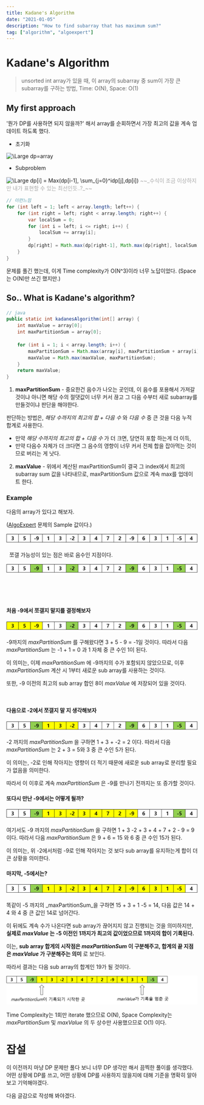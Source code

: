 ```yaml
---
title: Kadane's Algorithm
date: "2021-01-05"
description: "How to find subarray that has maximum sum?"
tag: ["algorithm", "algoexpert"]
---
```

# Kadane's Algorithm

> unsorted int array가 있을 때, 이 array의 subarray 중 sum이 가장 큰 subarray를 구하는 방법, Time: O(N), Space: O(1)

## My first approach

'뭔가 DP를 사용하면 되지 않을까?' 해서 array를 순회하면서 가장 최고의 값을 계속 업데이트 하도록 했다. 

- 초기화
<img src="https://latex.codecogs.com/svg.latex?&space;dp=array" title="\Large dp=array">

- Subproblem
<img src="https://latex.codecogs.com/svg.latex?&space;dp[i]|_{i=1}^{i=length}=Max(dp[i-1], \sum_{j=0}^idp[j],dp[i])|_{i=1}^{i=length}" title="\Large dp[i] = Max(dp[i-1], \sum_{j=0}^idp[j],dp[i])">
<span style="color:#aaaaaa; text">~~_수식이 조금 이상하지만 내가 표현할 수 있는 최선인듯..?_~~</span>

```java
// 이런느낌
for (int left = 1; left < array.length; left++) {
    for (int right = left; right < array.length; right++) {
        var localSum = 0;
        for (int i = left; i <= right; i++) {
            localSum += array[i];
        }
        dp[right] = Math.max(dp[right-1], Math.max(dp[right], localSum));
    }
}
```

문제를 풀긴 했는데, 이게 Time complexity가 O(N^3)이라 너무 노답이었다. (Space는 O(N)만 쓰긴 했지만.)


## So.. What is Kadane's algorithm?

```java
// java
public static int kadanesAlgorithm(int[] array) {
    int maxValue = array[0];
    int maxPartitionSum = array[0];
    
    for (int i = 1; i < array.length; i++) {
        maxPartitionSum = Math.max(array[i], maxPartitionSum + array[i]);
        maxValue = Math.max(maxValue, maxPartitionSum);
    }
    return maxValue;
}
```

1. **maxPartitionSum** - 중요한건 음수가 나오는 곳인데, 이 음수를 포용해서 가져갈 것이냐 아니면 해당 수의 절댓값이 너무 커서 끊고 그 다음 수부터 새로 subarray를 만들것이냐 판단을 해야한다.

판단하는 방법은, _해당 수까지의 최고의 합 + 다음 수_ 와 _다음 수_ 중 큰 것을 다음 누적 합계로 사용한다.

- 만약 _해당 수까지의 최고의 합 + 다음 수_ 가 더 크면, 당연히 포함 하는게 더 이득,
- 만약 다음수 자체가 더 크다면 그 음수의 영향이 너무 커서 전체 합을 잡아먹는 것이므로 버리는 게 낫다.

2. **maxValue** - 위에서 계산된 maxPartitionSum이 결국 그 index에서 최고의 subarray sum 값을 나타내므로, maxPartitionSum 값으로 계속 max를 업데이트 한다.


### Example

다음의 array가 있다고 해보자.

([AlgoExpert](https://www.algoexpert.io/) 문제의 Sample 값이다.)

<img src="./ex-arr.png" title="example-array">

&nbsp;
쪼갤 가능성이 있는 점은 바로 음수인 지점이다.

<img src="./ex-arr1.png" title="negs">

&nbsp;

&nbsp;

#### 처음 -9에서 쪼갤지 말지를 결정해보자
<img src="./ex-arr2.png" title="to -9">

-9까지의 _maxPartitionSum_ 를 구해왔다면 3 + 5 - 9 = -1일 것이다.
따라서 다음 _maxPartitionSum_ 는 -1 + 1 = 0 과 1 자체 중 큰 수인 1이 된다.

이 의미는, 이제 _maxPartitionSum_ 에 -9까지의 수가 포함되지 않았으므로, 이후 _maxPartitionSum_ 계산 시 1부터 새로운 sub array를 사용하는 것이다.

또한, -9 이전의 최고의 sub array 합인 8이 _maxValue_ 에 저장되어 있을 것이다.

&nbsp;

#### 다음으로 -2에서 쪼갤지 말 지 생각해보자

<img src="./ex-arr3.png" title="to -2">

-2 까지의 _maxPartitionSum_ 을 구하면 1 + 3 + -2 = 2 이다. 
따라서 다음 _maxPartitionSum_ 는 2 + 3 = 5와 3 중 큰 수인 5가 된다.

이 의미는, -2로 인해 작아지는 영향이 더 적기 때문에 새로운 sub array로 분리할 필요가 없음을 의미한다.

따라서 이 이후로 계속 _maxPartitionSum_ 은 -9를 만나기 전까지는 또 증가할 것이다.

#### 또다시 만난 -9에서는 어떻게 될까?

<img src="./ex-arr4.png" title="to -2">

여기서도 -9 까지의 _maxPartitionSum_ 을 구하면 1 + 3 -2 + 3 + 4 + 7 + 2 - 9 = 9 이다. 따라서 다음 _maxPartitionSum_ 은 9 + 6 = 15 와 6 중 큰 수인 15가 된다.

이 의미는, 위 -2에서처럼 -9로 인해 작아지는 것 보다 sub array를 유지하는게 합이 더 큰 상황을 의미한다.

#### 마지막, -5에서는?

<img src="./ex-arr5.png" title="to -2">

똑같이 -5 까지의 _maxPartitionSum_을 구하면 15 + 3 + 1 -5 = 14, 다음 값은 14 + 4 와 4 중 큰 값인 14로 넘어간다. 

이 뒤에도 계속 수가 나온다면 sub array가 끊어지지 않고 진행되는 것을 의미하지만, **실제로 _maxValue_ 는 -5 이전인 1까지가 최고의 값이었으므로 1까지의 합이 기록된다.**

이는, **sub array 합게의 시작점은 _maxPartitionSum_ 이 구분해주고, 합계의 끝 지점은 _maxValue_ 가 구분해주는 의미** 로 보인다.

따라서 결과는 다음 sub array의 합계인 19가 될 것이다.

<img src="./ex-arr6.png" title="result">

Time Complexity는 1회만 iterate 했으므로 O(N), Space Complexity는 _maxPartitionSum_ 및 _maxValue_ 의 두 상수만 사용했으므로 O(1) 이다.

# 잡설

이 이전까지 마냥 DP 문제만 풀다 보니 너무 DP 생각만 해서 끔찍한 풀이를 생각했다. 어떤 상황에 DP를 쓰고, 어떤 상황에 DP를 사용하지 않을지에 대해 기준을 명확히 알아보고 기억해야겠다.

다음 글감으로 작성해 봐야겠다.
